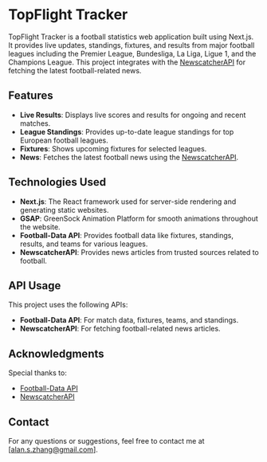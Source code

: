 # TopFlight Tracker

TopFlight Tracker is a football statistics web application built using Next.js. It provides live updates, standings, fixtures, and results from major football leagues including the Premier League, Bundesliga, La Liga, Ligue 1, and the Champions League. This project integrates with the [NewscatcherAPI](https://newscatcherapi.com/) for fetching the latest football-related news.

## Features

- **Live Results**: Displays live scores and results for ongoing and recent matches.
- **League Standings**: Provides up-to-date league standings for top European football leagues.
- **Fixtures**: Shows upcoming fixtures for selected leagues.
- **News**: Fetches the latest football news using the [NewscatcherAPI](https://newscatcherapi.com/).

## Technologies Used

- **Next.js**: The React framework used for server-side rendering and generating static websites.
- **GSAP**: GreenSock Animation Platform for smooth animations throughout the website.
- **Football-Data API**: Provides football data like fixtures, standings, results, and teams for various leagues.
- **NewscatcherAPI**: Provides news articles from trusted sources related to football.


## API Usage

This project uses the following APIs:

- **Football-Data API**: For match data, fixtures, teams, and standings.
- **NewscatcherAPI**: For fetching football-related news articles.


## Acknowledgments

Special thanks to:

- [Football-Data API](https://www.football-data.org/)
- [NewscatcherAPI](https://newscatcherapi.com/)

## Contact

For any questions or suggestions, feel free to contact me at [alan.s.zhang@gmail.com].
